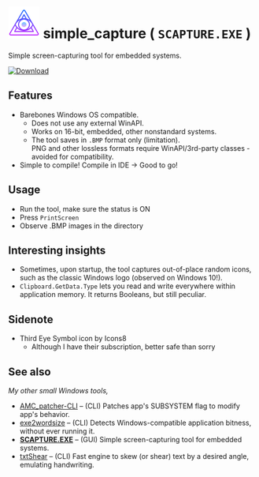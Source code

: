 #  ![oooOOOooo](icons8-third-eye-symbol-64.png) simple_capture ( `SCAPTURE.EXE` )  
Simple screen-capturing tool for embedded systems.

[![Download](https://img.shields.io/badge/download-success?style=for-the-badge&logo=github&logoColor=white)](https://github.com/TAbdiukov/SCAPTURE.EXE/releases/download/1.42/SCAPTURE.exe)

## Features
* Barebones Windows OS compatible.
	* Does not use any external WinAPI.
	* Works on 16-bit, embedded, other nonstandard systems.
	* The tool saves in `.BMP` format only (limitation).  
		PNG and other lossless formats require WinAPI/3rd-party classes - avoided for compatibility.
* Simple to compile! Compile in IDE → Good to go!

## Usage

* Run the tool, make sure the status is ON
* Press `PrintScreen`
* Observe .BMP images in the directory

## Interesting insights

* Sometimes, upon startup, the tool captures out-of-place random icons, such as the classic Windows logo (observed on Windows 10!).
* `Clipboard.GetData.Type` lets you read and write everywhere within application memory. It returns Booleans, but still peculiar.

## Sidenote
* Third Eye Symbol icon by Icons8
	* Although I have their subscription, better safe than sorry

## See also
*My other small Windows tools,*  

* [AMC_patcher-CLI](https://github.com/TAbdiukov/AMC_patcher-CLI) – (CLI) Patches app's SUBSYSTEM flag to modify app's behavior.
* [exe2wordsize](https://github.com/TAbdiukov/exe2wordsize) – (CLI) Detects Windows-compatible application bitness, without ever running it.
* **<ins>SCAPTURE.EXE</ins>** – (GUI) Simple screen-capturing tool for embedded systems.
* [txtShear](https://github.com/TAbdiukov/txtShear) – (CLI) Fast engine to skew (or shear) text by a desired angle, emulating handwriting.
